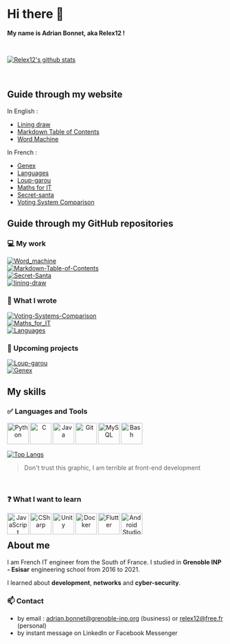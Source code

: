 # Hi there 👋

**My name is Adrian Bonnet, aka Relex12 !**

<br/>

[![Relex12's github stats](https://github-readme-stats.vercel.app/api?username=Relex12&show_icons=true&count_private=true)](https://github.com/anuraghazra/github-readme-stats)

<br/>

## Guide through my website

In English :
* [Lining draw](http://relex12.github.io/Lining-draw)
* [Markdown Table of Contents](http://relex12.github.io/Markdown-Table-of-Contents)
* [Word Machine](http://relex12.github.io/Word-machine)

In French :
* [Genex](http://relex12.github.io/fr/Genex)
* [Languages](http://relex12.github.io/fr/Languages)
* [Loup-garou](http://relex12.github.io/fr/Loup-garou)
* [Maths for IT](http://relex12.github.io/fr/Maths-for-IT)
* [Secret-santa](http://relex12.github.io/fr/Secret-Santa)
* [Voting System Comparison](http://relex12.github.io/fr/Voting-System-Comparaison)

## Guide through my GitHub repositories

### 💻 My work



[![Word_machine](https://github-readme-stats.vercel.app/api/pin/?username=Relex12&repo=Word_machine)](https://github.com/Relex12/Word_machine)
<br/>[![Markdown-Table-of-Contents](https://github-readme-stats.vercel.app/api/pin/?username=Relex12&repo=Markdown-Table-of-Contents)](https://github.com/Relex12/Word_machine)
<br/> [![Secret-Santa](https://github-readme-stats.vercel.app/api/pin/?username=Relex12&repo=Secret-Santa)](https://github.com/Relex12/Word_machine)
<br/>
[![lining-draw](https://github-readme-stats.vercel.app/api/pin/?username=Relex12&repo=lining-draw)](https://github.com/Relex12/lining-draw)
<br/>

### 📖 What I wrote



[![Voting-Systems-Comparison](https://github-readme-stats.vercel.app/api/pin/?username=Relex12&repo=Voting-Systems-Comparison)](https://github.com/Relex12/Maths_for_IT)
<br/>[![Maths_for_IT](https://github-readme-stats.vercel.app/api/pin/?username=Relex12&repo=Maths_for_IT)](https://github.com/Relex12/Maths_for_IT)
<br/>
[![Languages](https://github-readme-stats.vercel.app/api/pin/?username=Relex12&repo=Languages)](https://github.com/Relex12/Languages)
<br/>

### 🚀 Upcoming projects



[![Loup-garou](https://github-readme-stats.vercel.app/api/pin/?username=Relex12&repo=Loup-garou)](https://github.com/Relex12/Loup-garou)
<br/>
[![Genex](https://github-readme-stats.vercel.app/api/pin/?username=Relex12&repo=Genex)](https://github.com/Relex12/Genex)
<br/>

## My skills

### ✅ Languages and Tools

<center>
<img align="left" alt="Python" width="50px" src="https://cdn.jsdelivr.net/npm/simple-icons@v3/icons/python.svg"/>
<img align="left" alt="C" width="50px" src="https://cdn.jsdelivr.net/npm/simple-icons@v3/icons/c.svg"/>
<img align="left" alt="Java" width="50px" src="https://cdn.jsdelivr.net/npm/simple-icons@v3/icons/java.svg"/>
<img align="left" alt="Git" width="50px" src="https://cdn.jsdelivr.net/npm/simple-icons@v3/icons/git.svg"/>
<img align="left" alt="MySQL" width="50px" src="https://cdn.jsdelivr.net/npm/simple-icons@v3/icons/mysql.svg"/>
<img align="left" alt="Bash" width="50px" src="https://cdn.jsdelivr.net/npm/simple-icons@v3/icons/gnubash.svg"/>
<br/>
<br/>
</center>
<br/>

[![Top Langs](https://github-readme-stats.vercel.app/api/top-langs/?username=Relex12&layout=compact)](https://github.com/anuraghazra/github-readme-stats)

> Don't trust this graphic, I am terrible at front-end development

<br/>

### ❓ What I want to learn

<center>
<img align="left" alt="JavaScript" width="50px" src="https://cdn.jsdelivr.net/npm/simple-icons@v3/icons/javascript.svg"/>
<img align="left" alt="CSharp" width="50px" src="https://cdn.jsdelivr.net/npm/simple-icons@v3/icons/csharp.svg"/><img align="left" alt="Unity" width="50px" src="https://cdn.jsdelivr.net/npm/simple-icons@v3/icons/unity.svg"/>
<img align="left" alt="Docker" width="50px" src="https://cdn.jsdelivr.net/npm/simple-icons@v3/icons/docker.svg"/>
<img align="left" alt="Flutter" width="50px" src="https://cdn.jsdelivr.net/npm/simple-icons@v3/icons/flutter.svg"/> <img align="left" alt="Android Studio" width="50px" src="https://cdn.jsdelivr.net/npm/simple-icons@v3/icons/androidstudio.svg"/>
<br/>
<br/>
</center>

## About me

I am French IT engineer from the South of France. I studied in **Grenoble INP - Esisar** engineering school from 2016 to 2021.

I learned about **development**, **networks** and **cyber-security**.


### 📫 Contact

* by email : adrian.bonnet@grenoble-inp.org (business) or relex12@free.fr (personal)
* by instant message on LinkedIn or Facebook Messenger
